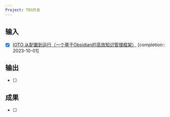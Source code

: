 ```yaml
---
Project: TDO开发
---
```


## 输入

- [x] [IOTO 从配置到运行（一个基于Obsidian的高效知识管理框架）](https://www.bilibili.com/video/BV12u411g7Kd/ )  [completion:: 2023-10-01]
## 输出

- [ ] 
## 成果

- [ ] 



